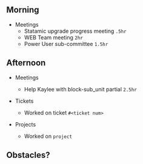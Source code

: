 ## Morning

- Meetings
    - Statamic upgrade progress meeting `.5hr`
    - WEB Team meeting `2hr`
    - Power User sub-committee `1.5hr`


## Afternoon

- Meetings
    - Help Kaylee with block-sub_unit partial `2.5hr`


- Tickets
    - Worked on ticket `#<ticket num>`


- Projects
    - Worked on `project`


## Obstacles?
